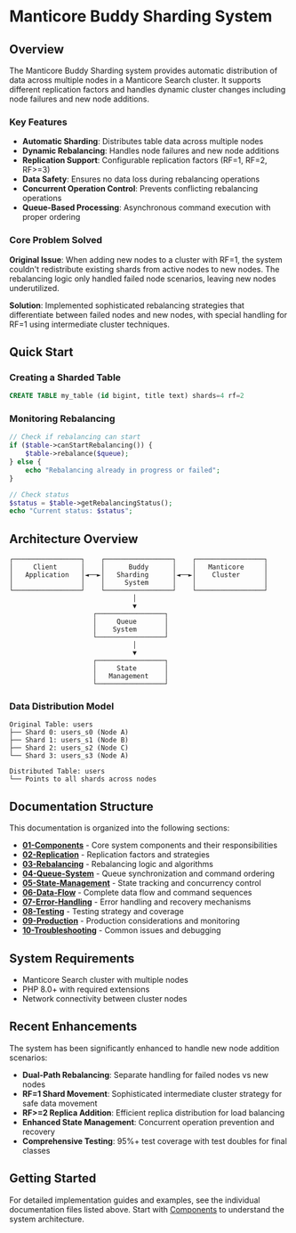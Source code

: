 # Manticore Buddy Sharding System

## Overview

The Manticore Buddy Sharding system provides automatic distribution of data across multiple nodes in a Manticore Search cluster. It supports different replication factors and handles dynamic cluster changes including node failures and new node additions.

### Key Features

- **Automatic Sharding**: Distributes table data across multiple nodes
- **Dynamic Rebalancing**: Handles node failures and new node additions
- **Replication Support**: Configurable replication factors (RF=1, RF=2, RF>=3)
- **Data Safety**: Ensures no data loss during rebalancing operations
- **Concurrent Operation Control**: Prevents conflicting rebalancing operations
- **Queue-Based Processing**: Asynchronous command execution with proper ordering

### Core Problem Solved

**Original Issue**: When adding new nodes to a cluster with RF=1, the system couldn't redistribute existing shards from active nodes to new nodes. The rebalancing logic only handled failed node scenarios, leaving new nodes underutilized.

**Solution**: Implemented sophisticated rebalancing strategies that differentiate between failed nodes and new nodes, with special handling for RF=1 using intermediate cluster techniques.

## Quick Start

### Creating a Sharded Table

```sql
CREATE TABLE my_table (id bigint, title text) shards=4 rf=2
```

### Monitoring Rebalancing

```php
// Check if rebalancing can start
if ($table->canStartRebalancing()) {
    $table->rebalance($queue);
} else {
    echo "Rebalancing already in progress or failed";
}

// Check status
$status = $table->getRebalancingStatus();
echo "Current status: $status";
```

## Architecture Overview

```
┌─────────────────┐    ┌─────────────────┐    ┌─────────────────┐
│     Client      │    │      Buddy      │    │   Manticore     │
│   Application   │◄──►│   Sharding      │◄──►│    Cluster      │
│                 │    │     System      │    │                 │
└─────────────────┘    └─────────────────┘    └─────────────────┘
                               │
                               ▼
                     ┌─────────────────┐
                     │     Queue       │
                     │    System       │
                     └─────────────────┘
                               │
                               ▼
                     ┌─────────────────┐
                     │     State       │
                     │   Management    │
                     └─────────────────┘
```

### Data Distribution Model

```
Original Table: users
├── Shard 0: users_s0 (Node A)
├── Shard 1: users_s1 (Node B)
├── Shard 2: users_s2 (Node C)
└── Shard 3: users_s3 (Node A)

Distributed Table: users
└── Points to all shards across nodes
```

## Documentation Structure

This documentation is organized into the following sections:

- **[01-Components](01-components.md)** - Core system components and their responsibilities
- **[02-Replication](02-replication.md)** - Replication factors and strategies
- **[03-Rebalancing](03-rebalancing.md)** - Rebalancing logic and algorithms
- **[04-Queue-System](04-queue-system.md)** - Queue synchronization and command ordering
- **[05-State-Management](05-state-management.md)** - State tracking and concurrency control
- **[06-Data-Flow](06-data-flow.md)** - Complete data flow and command sequences
- **[07-Error-Handling](07-error-handling.md)** - Error handling and recovery mechanisms
- **[08-Testing](08-testing.md)** - Testing strategy and coverage
- **[09-Production](09-production.md)** - Production considerations and monitoring
- **[10-Troubleshooting](10-troubleshooting.md)** - Common issues and debugging

## System Requirements

- Manticore Search cluster with multiple nodes
- PHP 8.0+ with required extensions
- Network connectivity between cluster nodes

## Recent Enhancements

The system has been significantly enhanced to handle new node addition scenarios:

- **Dual-Path Rebalancing**: Separate handling for failed nodes vs new nodes
- **RF=1 Shard Movement**: Sophisticated intermediate cluster strategy for safe data movement
- **RF>=2 Replica Addition**: Efficient replica distribution for load balancing
- **Enhanced State Management**: Concurrent operation prevention and recovery
- **Comprehensive Testing**: 95%+ test coverage with test doubles for final classes

## Getting Started

For detailed implementation guides and examples, see the individual documentation files listed above. Start with [Components](01-components.md) to understand the system architecture.
